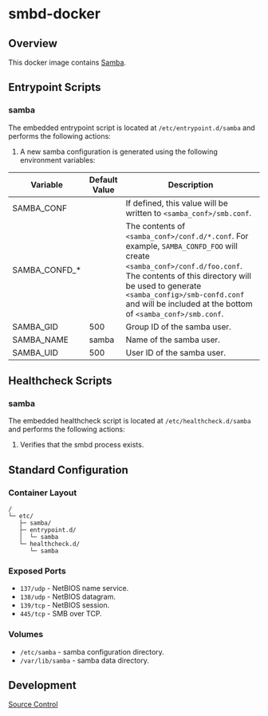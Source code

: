 # smbd-docker

## Overview

This docker image contains [Samba](https://www.samba.org/).

## Entrypoint Scripts

### samba

The embedded entrypoint script is located at `/etc/entrypoint.d/samba` and performs the following actions:

1. A new samba configuration is generated using the following environment variables:

 | Variable | Default Value | Description |
 | -------- | ------------- | ----------- |
 | SAMBA_CONF | | If defined, this value will be written to `<samba_conf>/smb.conf`. |
 | SAMBA_CONFD_* | | The contents of `<samba_conf>/conf.d/*.conf`. For example, `SAMBA_CONFD_FOO` will create `<samba_conf>/conf.d/foo.conf`. The contents of this directory will be used to generate `<samba_config>/smb-confd.conf` and will be included at the bottom of `<samba_conf>/smb.conf`. |
 | SAMBA_GID | 500 | Group ID of the samba user. |
 | SAMBA_NAME | samba | Name of the samba user. |
 | SAMBA_UID | 500 | User ID of the samba user. |

## Healthcheck Scripts

### samba

The embedded healthcheck script is located at `/etc/healthcheck.d/samba` and performs the following actions:

1. Verifies that the smbd process exists.

## Standard Configuration

### Container Layout

```
/
└─ etc/
   ├─ samba/
   ├─ entrypoint.d/
   │  └─ samba
   └─ healthcheck.d/
      └─ samba
```

### Exposed Ports

* `137/udp` - NetBIOS name service.
* `138/udp` - NetBIOS datagram.
* `139/tcp` - NetBIOS session.
* `445/tcp` - SMB over TCP.

### Volumes

* `/etc/samba` - samba configuration directory.
* `/var/lib/samba` - samba data directory.

## Development

[Source Control](https://github.com/crashvb/smbd-docker)

